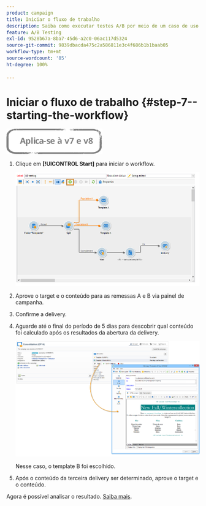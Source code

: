 ```yaml
---
product: campaign
title: Iniciar o fluxo de trabalho
description: Saiba como executar testes A/B por meio de um caso de uso dedicado
feature: A/B Testing
exl-id: 9528b67a-8ba7-45d6-a2c0-06ac117d5324
source-git-commit: 9839dbacda475c2a586811e3c4f686b1b1baab05
workflow-type: tm+mt
source-wordcount: '85'
ht-degree: 100%

---
```


# Iniciar o fluxo de trabalho {#step-7--starting-the-workflow}

![](../../assets/common.svg)

1. Clique em **[!UICONTROL Start]** para iniciar o workflow.

   ![](assets/use_case_abtesting_startwkfl_001.png)

1. Aprove o target e o conteúdo para as remessas A e B via painel de campanha.
1. Confirme a delivery.
1. Aguarde até o final do período de 5 dias para descobrir qual conteúdo foi calculado após os resultados da abertura da delivery.

   ![](assets/use_case_abtesting_startwkfl_002.png)

   Nesse caso, o template B foi escolhido.

1. Após o conteúdo da terceira delivery ser determinado, aprove o target e o conteúdo.

Agora é possível analisar o resultado. [Saiba mais](a-b-testing-uc-analyzing.md).

